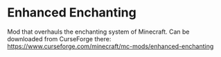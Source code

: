 # Enhanced Enchanting
Mod that overhauls the enchanting system of Minecraft.
Can be downloaded from CurseForge there: https://www.curseforge.com/minecraft/mc-mods/enhanced-enchanting
